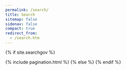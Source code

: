 ```yaml
---
permalink: /search/
title: Search
sitemap: false
sidenav: false
compact: true
redirect_from:
  - /search.htm
---
```

{% if site.searchgov %}
<div tabindex='0' id="totalResultsTarget" class="margin-y-1"></div>
<ol id="search-results" class="add-list-reset"></ol>
{% include pagination.html %}
{% else %}
<script>
  window.location = "/";
</script>
{% endif %}
